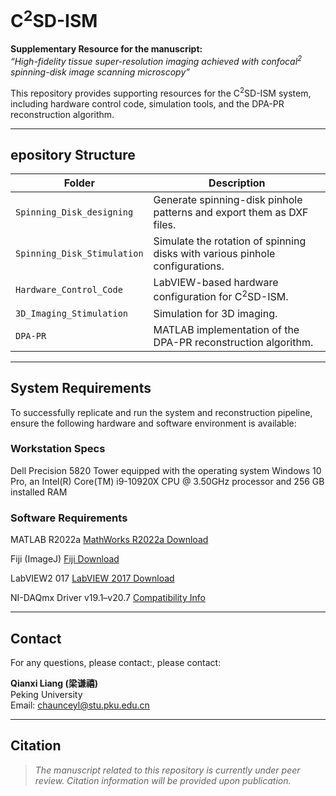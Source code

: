 # C<sup>2</sup>SD-ISM

**Supplementary Resource for the manuscript:**  
*“High-fidelity tissue super-resolution imaging achieved with confocal<sup>2</sup> spinning-disk image scanning microscopy”*

This repository provides supporting resources for the C<sup>2</sup>SD-ISM system, including hardware control code, simulation tools, and the DPA-PR reconstruction algorithm.

---

## epository Structure

| Folder                     | Description                                                                 |
|----------------------------|-----------------------------------------------------------------------------|
| `Spinning_Disk_designing`  | Generate spinning-disk pinhole patterns and export them as DXF files.       |
| `Spinning_Disk_Stimulation`| Simulate the rotation of spinning disks with various pinhole configurations.|
| `Hardware_Control_Code`    | LabVIEW-based hardware configuration for C<sup>2</sup>SD-ISM.|
| `3D_Imaging_Stimulation`   | Simulation for 3D imaging.                     |
| `DPA-PR`                   | MATLAB implementation of the DPA-PR reconstruction algorithm.               |

---

## System Requirements

To successfully replicate and run the system and reconstruction pipeline, ensure the following hardware and software environment is available:

### Workstation Specs

Dell Precision 5820 Tower equipped with the operating system Windows 10 Pro, an Intel(R) Core(TM) i9-10920X CPU @ 3.50GHz processor and 256 GB installed RAM  

### Software Requirements

MATLAB R2022a [MathWorks R2022a Download](https://ww2.mathworks.cn/products/new_products/release2022a.html)

Fiji (ImageJ) [Fiji Download](https://imagej.net/software/fiji/downloads)

LabVIEW2 017 [LabVIEW 2017 Download](https://www.ni.com/en/support/downloads/software-products/download.labview.html#359514)

NI-DAQmx Driver v19.1–v20.7 [Compatibility Info](https://www.ni.com/en/support/documentation/compatibility/16/ni-daqmx-and-labview-compatibility.html)

---

## Contact

For any questions, please contact:, please contact:

**Qianxi Liang (梁谦禧)**  
Peking University  
Email: [chaunceyl@stu.pku.edu.cn](mailto:chaunceyl@stu.pku.edu.cn)

---

## Citation

> *The manuscript related to this repository is currently under peer review. Citation information will be provided upon publication.*
